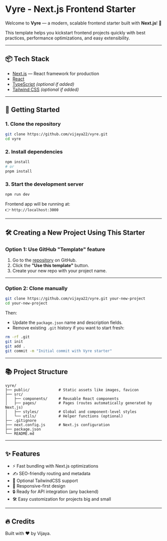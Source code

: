 # Vyre - Next.js Frontend Starter

Welcome to **Vyre** — a modern, scalable frontend starter built with **Next.js**! 🚀

This template helps you kickstart frontend projects quickly with best practices, performance optimizations, and easy extensibility.

---

## 📦 Tech Stack

- [Next.js](https://nextjs.org/) — React framework for production
- [React](https://react.dev/)
- [TypeScript](https://www.typescriptlang.org/) *(optional if added)*
- [Tailwind CSS](https://tailwindcss.com/) *(optional if added)*

---

## 🚀 Getting Started

### 1. Clone the repository

```bash
git clone https://github.com/vijaya22/vyre.git
cd vyre
```

### 2. Install dependencies

```bash
npm install
# or
pnpm install
```

### 3. Start the development server

```bash
npm run dev
```

Frontend app will be running at:  
👉 `http://localhost:3000`

---

## 🛠 Creating a New Project Using This Starter

### Option 1: Use GitHub "Template" feature

1. Go to the [repository](https://github.com/vijaya22/vyre) on GitHub.
2. Click the **"Use this template"** button.
3. Create your new repo with your project name.

---

### Option 2: Clone manually

```bash
git clone https://github.com/vijaya22/vyre.git your-new-project
cd your-new-project
```

Then:

- Update the `package.json` name and description fields.
- Remove existing `.git` history if you want to start fresh:

```bash
rm -rf .git
git init
git add .
git commit -m "Initial commit with Vyre starter"
```

---

## 📚 Project Structure

```plaintext
vyre/
├── public/             # Static assets like images, favicon
├── src/
│   ├── components/     # Reusable React components
│   ├── pages/          # Pages (routes automatically generated by Next.js)
│   ├── styles/         # Global and component-level styles
│   └── utils/          # Helper functions (optional)
├── .gitignore
├── next.config.js      # Next.js configuration
├── package.json
└── README.md
```

---

## ✨ Features

- ⚡ Fast bundling with Next.js optimizations
- ✍️ SEO-friendly routing and metadata
- 🎨 Optional TailwindCSS support
- 📱 Responsive-first design
- 🔒 Ready for API integration (any backend)
- 🛠 Easy customization for projects big and small

---

## 🔥 Credits

Built with ❤️ by Vijaya.
